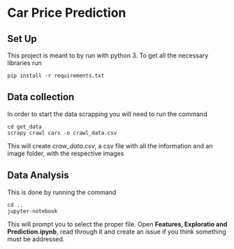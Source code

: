 # Car Price Prediction
## Set Up
This project is meant to by run with python 3.
To get all the necessary libraries run
```
pip install -r requirements.txt
```

## Data collection
In order to start the data scrapping you will need to run the command
```
cd get_data
scrapy crawl cars -o crawl_data.csv
```
This will create *craw_data.csv*, a csv file with all the information and an image folder,
with the respective images

## Data Analysis
This is done by running the command
```
cd ..
jupyter-notebook
```
This will prompt you to select the proper file.
Open **Features, Exploratio and Prediction.ipynb**,
read through it and create an issue if you think something must be addressed.

